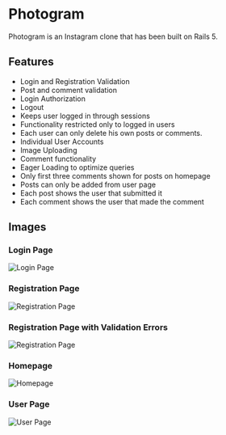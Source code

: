# Photogram

Photogram is an Instagram clone that has been built on Rails 5.

## Features

* Login and Registration Validation
* Post and comment validation
* Login Authorization
* Logout
* Keeps user logged in through sessions
* Functionality restricted only to logged in users
* Each user can only delete his own posts or comments.
* Individual User Accounts
* Image Uploading
* Comment functionality
* Eager Loading to optimize queries
* Only first three comments shown for posts on homepage
* Posts can only be added from user page
* Each post shows the user that submitted it
* Each comment shows the user that made the comment

## Images

### Login Page
![Login Page](app/assets/images/photogram_login.png "Login Page")

### Registration Page
![Registration Page](app/assets/images/photogram_register.png "Registration Page")

### Registration Page with Validation Errors
![Registration Page](app/assets/images/photogram_register_error.png "Registration Page With Errors")

### Homepage
![Homepage](app/assets/images/photogram_homepage.png "Homepage")

### User Page
![User Page](app/assets/images/photogram_user_page.png "User Page")
